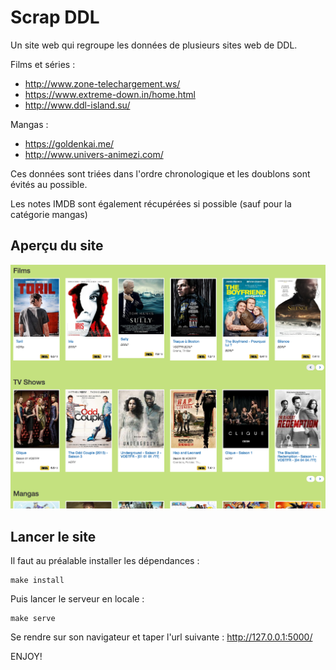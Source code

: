 # Scrap DDL

Un site web qui regroupe les données de plusieurs sites web de DDL.

Films et séries :

- http://www.zone-telechargement.ws/
- https://www.extreme-down.in/home.html
- http://www.ddl-island.su/

Mangas :

- https://goldenkai.me/
- http://www.univers-animezi.com/

Ces données sont triées dans l'ordre chronologique et les doublons sont évités au possible.

Les notes IMDB sont également récupérées si possible (sauf pour la catégorie mangas)


## Aperçu du site

![capture d'écran](images/homev2.png)


## Lancer le site

Il faut au préalable installer les dépendances :

```
make install
```

Puis lancer le serveur en locale :

```
make serve
```

Se rendre sur son navigateur et taper l'url suivante :
http://127.0.0.1:5000/

ENJOY!